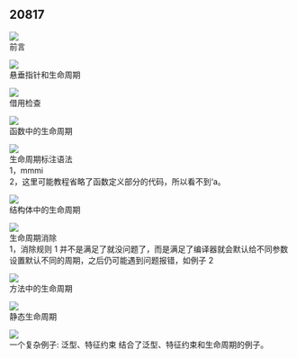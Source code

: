 ## 20817

![](./img/2022-08-17-15-38-59.png)  
前言

![](./img/2022-08-17-15-40-44.png)  
悬垂指针和生命周期

![](./img/2022-08-17-15-42-51.png)  
借用检查

![](./img/2022-08-17-15-49-54.png)  
函数中的生命周期

![](./img/2022-08-17-16-23-10.png)  
生命周期标注语法  
1，mmmi  
2，这里可能教程省略了函数定义部分的代码，所以看不到‘a。

![](./img/2022-08-17-16-30-20.png)  
结构体中的生命周期

![](./img/2022-08-17-16-54-34.png)  
生命周期消除  
1，消除规则 1 并不是满足了就没问题了，而是满足了编译器就会默认给不同参数设置默认不同的周期，之后仍可能遇到问题报错，如例子 2

![](./img/2022-08-17-17-05-51.png)  
方法中的生命周期

![](./img/2022-08-17-17-11-44.png)  
静态生命周期

![](./img/2022-08-17-17-14-03.png)  
一个复杂例子: 泛型、特征约束
结合了泛型、特征约束和生命周期的例子。
